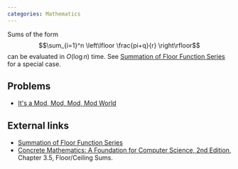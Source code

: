 ```yaml
---
categories: Mathematics
---
```


Sums of the form $$\sum_{i=1}^n \left\lfloor \frac{pi+q}{r} \right\rfloor$$ can be evaluated in $O(\log n)$ time. See [Summation of Floor Function Series](#external-links) for a special case.

## Problems
- [It's a Mod, Mod, Mod, Mod World](https://open.kattis.com/problems/itsamodmodmodmodworld)

## External links
- [Summation of Floor Function Series](http://mathforum.org/library/drmath/view/73120.html)
- [Concrete Mathematics: A Foundation for Computer Science, 2nd Edition](http://www.informit.com/store/concrete-mathematics-a-foundation-for-computer-science-9780201558029), Chapter 3.5, Floor/Ceiling Sums.
